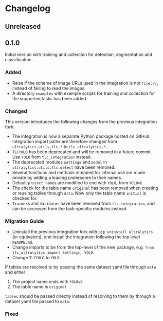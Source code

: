 # Changelog

## Unreleased

## 0.1.0

Initial version with training and collection for detection, segmentation and classification.

### Added

- Raise if the scheme of image URLs used in the integration is not `file://`, instead of failing to read the images.
- A directory `examples` with example scripts for training and collection for the supported tasks has been added.

### Changed

This version introduces the following changes from the previous integration fork:

- The integration is now a separate Python package hosted on GitHub. Integration import paths are therefore changed from `ultralytics.utils.tlc.*` to `tlc_ultralytics.*`.
- `TLCYOLO` has been deprecated and will be removed in a future commit. Use `YOLO` from `tlc_integration` instead.
- The deprecated modules `settings` and `model` in `ultralytics.utils.tlc.detect` have been removed.
- Several functions and methods intended for internal use are made private by adding a leading underscore to their names.
- Default `project_name`s are modified to end with `YOLO`, from `YOLOv8`.
- The check for the table name `original` has been removed when creating or reusing tables through `data`. Now only the table name `initial` is checked for.
- `Trainer`s and `Validator` have been removed from `tlc_integration`, and can be accessed from the task-specific modules instead.

### Migration Guide

- Uninstall the previous integration fork with `pip uninstall ultralytics` (or equivalent), and install the integration following the top level `README.md`.
- Change imports to be from the top-level of the new package, e.g. `from tlc_ultralytics import Settings, YOLO`.
- Change `TLCYOLO` to `YOLO`.

If tables are resolved to by passing the same dataset yaml file through `data` and either

1. The project name ends with `YOLOv8`
2. The table name is `original`

`tables` should be passed directly instead of resolving to them by through a dataset yaml file passed to `data`.

### Fixed
